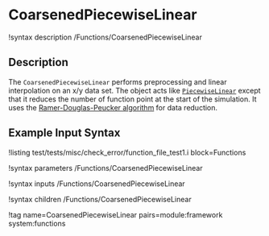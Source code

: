 # CoarsenedPiecewiseLinear

!syntax description /Functions/CoarsenedPiecewiseLinear

## Description

The `CoarsenedPiecewiseLinear` performs preprocessing and linear interpolation
on an x/y data set. The object  acts like
[`PiecewiseLinear`](/PiecewiseLinear.md)  except that it reduces the number of
function point at the start of the simulation. It uses the
[Ramer-Douglas-Peucker algorithm](https://en.wikipedia.org/wiki/Ramer%E2%80%93Douglas%E2%80%93Peucker_algorithm)
for data reduction.

## Example Input Syntax

!listing test/tests/misc/check_error/function_file_test1.i block=Functions

!syntax parameters /Functions/CoarsenedPiecewiseLinear

!syntax inputs /Functions/CoarsenedPiecewiseLinear

!syntax children /Functions/CoarsenedPiecewiseLinear

!tag name=CoarsenedPiecewiseLinear pairs=module:framework system:functions
